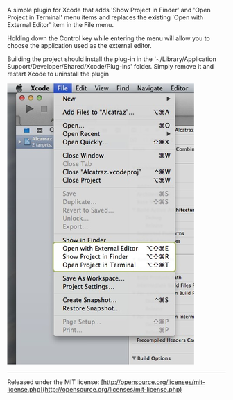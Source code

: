 A simple plugin for Xcode that adds 'Show Project in Finder' and 'Open Project in Terminal' menu items and replaces the existing 'Open with External Editor' item in the File menu.

Holding down the Control key while entering the menu will allow you to choose the application used as the external editor.

Building the project should install the plug-in in the '~/Library/Application Support/Developer/Shared/Xcode/Plug-ins' folder. Simply remove it and restart Xcode to uninstall the plugin

![Screen shot](Screenshot.jpg)

---------------------------------------

Released under the MIT license:	[http://opensource.org/licenses/mit-license.php](http://opensource.org/licenses/mit-license.php)
